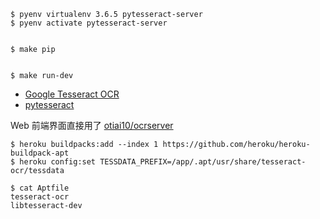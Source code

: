 

    $ pyenv virtualenv 3.6.5 pytesseract-server
    $ pyenv activate pytesseract-server


    $ make pip


    $ make run-dev


- [Google Tesseract OCR](https://github.com/tesseract-ocr/tesseract)
- [pytesseract](https://github.com/madmaze/pytesseract)


Web 前端界面直接用了 [otiai10/ocrserver](https://github.com/otiai10/ocrserver)


    $ heroku buildpacks:add --index 1 https://github.com/heroku/heroku-buildpack-apt
    $ heroku config:set TESSDATA_PREFIX=/app/.apt/usr/share/tesseract-ocr/tessdata

    $ cat Aptfile
    tesseract-ocr
    libtesseract-dev

